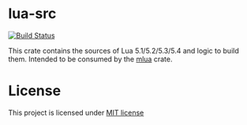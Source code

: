 # lua-src
[![Build Status]][github-actions]

[Build Status]: https://github.com/khvzak/lua-src-rs/workflows/CI/badge.svg
[github-actions]: https://github.com/khvzak/lua-src-rs/actions

This crate contains the sources of Lua 5.1/5.2/5.3/5.4 and logic to build them.
Intended to be consumed by the [mlua](https://crates.io/crates/mlua) crate.

# License

This project is licensed under [MIT license](http://opensource.org/licenses/MIT)

